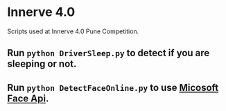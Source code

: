 # Innerve 4.0

Scripts used at Innerve 4.0 Pune Competition.

## Run `python DriverSleep.py` to detect if you are sleeping or not.

## Run `python DetectFaceOnline.py` to use [Micosoft Face Api](https://azure.microsoft.com/en-in/services/cognitive-services/face/).
